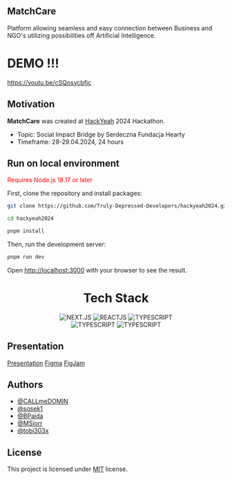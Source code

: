 ## MatchCare

Platform allowing seamless and easy connection between Business and NGO's utilizing possibilities off Artificial Intelligence.

# DEMO !!!
https://youtu.be/cSQosycbfjc

## Motivation

**MatchCare** was created at <a href="https://hackyeah.pl/" target="_blank">HackYeah</a> 2024 Hackathon.

- Topic: Social Impact Bridge by Serdeczna Fundacja Hearty
- Timeframe: 28-29.04.2024, 24 hours

## Run on local environment

<span style="color: red;">Requires Node.js 18.17 or later</span>

First, clone the repository and install packages:

```bash
git clone https://github.com/Truly-Depressed-Developers/hackyeah2024.git

cd hackyeah2024

pnpm install
```

Then, run the development server:

```bash
pnpm run dev
```

Open [http://localhost:3000](http://localhost:3000) with your browser to see the result.

<center> 
<h1> Tech Stack </h1>
<img alt="NEXT.JS" src="https://img.shields.io/badge/Next.js-000000.svg?style=for-the-badge&logo=nextdotjs&logoColor=white"/>
<img alt="REACTJS" src="https://img.shields.io/badge/React-61DAFB.svg?style=for-the-badge&logo=React&logoColor=black"/>
<img alt="TYPESCRIPT" src="https://img.shields.io/badge/TypeScript-3178C6.svg?style=for-the-badge&logo=TypeScript&logoColor=white"/>
</br>
<img alt="TYPESCRIPT" src="https://img.shields.io/badge/Tailwind%20CSS-06B6D4.svg?style=for-the-badge&logo=Tailwind-CSS&logoColor=white"/>
<img alt="TYPESCRIPT" src="https://img.shields.io/badge/shadcn/ui-000000.svg?style=for-the-badge&logo=shadcn/ui&logoColor=white"/>
</center>

## Presentation

[Presentation](https://www.canva.com/design/DAGSIQrtbvE/hBk1GX737DuRCdAPA0pxWA/edit?utm_content=DAGSIQrtbvE&utm_campaign=designshare&utm_medium=link2&utm_source=sharebutton)
[Figma](https://www.figma.com/design/d6D1HwRJl70OTh82qMSKFY/fudacja_hearty?node-id=0-1&node-type=canvas&t=3EK5FoYvwzh1AmaJ-0)
[FigJam](https://www.figma.com/board/HU6fqT6cDXWVxtw1FZ1uhK/hackhaton?node-id=0-1&node-type=canvas&t=8tmzD0wOP5PaxoB9-0)

## Authors

- [@CALLmeDOMIN](https://github.com/CALLmeDOMIN)
- [@sosek1](https://github.com/sosek1)
- [@BPajda](https://github.com/BPajda)
- [@MSiorr](https://github.com/MSiorr)
- [@tobi303x](https://github.com/tobi303x)

## License

This project is licensed under [MIT](./LICENSE) license.
